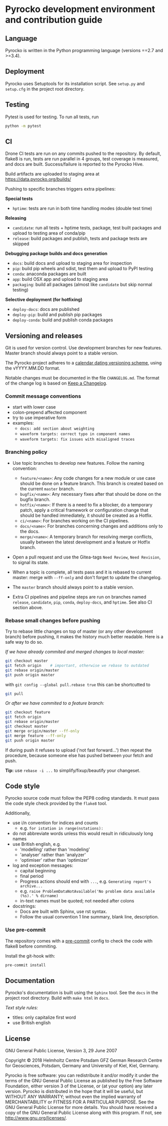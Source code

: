 # Pyrocko development environment and contribution guide

## Language

Pyrocko is written in the Python programming language (versions ==2.7 and >=3.4).

## Deployment

Pyrocko uses Setuptools for its installation script. See `setup.py` and
`setup.cfg` in the project root directory.

## Testing

Pytest is used for testing. To run all tests, run

```sh
python -m pytest
```

## CI

Drone CI tests are run on any commits pushed to the repository. By default,
flake8 is run, tests are run parallel in 4 groups, test coverage is measured,
and docs are built. Success/failure is reported to the Pyrocko Hive.

Build artifacts are uploaded to staging area at
https://data.pyrocko.org/builds/

Pushing to specific branches triggers extra pipelines:

**Special tests**

* `hptime`: tests are run in both time handling modes (double test time)

**Releasing**

* `candidate`: run all tests + hptime tests, package, test built packages
  and upload to testing area of conda/pip
* `release`: build packages and publish, tests and package tests are skipped

**Debugging package builds and docs generation**

* `docs`: build docs and upload to staging area for inspection
* `pip`: build pip wheels and sdist, test them and upload to PyPI testing
* `conda`: anaconda packages are built
* `app`: build OSX app and upload to staging area
* `packaging`: build all packages (almost like `candidate` but skip normal
  testing)

**Selective deployment (for hotfixing)**

* `deploy-docs`: docs are published
* `deploy-pip`: build and publish pip packages
* `deploy-conda`: build and publish conda packages

## Versioning and releases

Git is used for version control. Use development branches for new features.
Master branch should always point to a stable version.

The Pyrocko project  adheres to a [calendar dating versioning scheme](https://calver.org/#scheme), using the vYYYY.MM.DD format.

Notable changes must be documented in the file `CHANGELOG.md`. The format of
the change log is based on [Keep a
Changelog](https://keepachangelog.com/en/1.0.0/).

### Commit message conventions

* start with lower case
* colon-prepend affected component
* try to use imperative form
* examples:
  - `docs: add section about weighting`
  - `waveform targets: correct typo in component names`
  - `waveform targets: fix issues with misaligned traces`

### Branching policy

* Use topic branches to develop new features. Follow the naming convention:
  - `feature/<name>`:
    Any code changes for a new module or use case should be done on a
    feature branch. This branch is created based on the current `master` branch.
  - `bugfix/<name>`:
    Any necessary fixes after that should be done on the bugfix branch.
  - `hotfix/<name>`:
    If there is a need to fix a blocker, do a temporary patch, apply a critical
    framework or configuration change that should be handled immediately,
    it should be created as a Hotfix.
  - `ci/<name>`:
    For branches working on the CI pipelines.
  - `docs/<name>`:
    For branches concerning changes and additions only to the docs.
  - `merge/<name>`:
    A temporary branch for resolving merge conflicts, usually between the
    latest development and a feature or Hotfix branch.

* Open a pull request and use the Gitea-tags `Need Review`, `Need Revision`, to
  signal its state.
* When a topic is complete, all tests pass and it is rebased to current master:
  merge with `--ff-only` and don't forget to update the changelog.
* The `master` branch should always point to a stable version.
* Extra CI pipelines and pipeline steps are run on branches named `release`,
  `candidate`, `pip`, `conda`, `deploy-docs`, and `hptime`. See also CI
  section above.

### Rebase small changes before pushing

Try to rebase little changes on top of master (or any other development branch)
before pushing, it makes the history much better readable. Here is a safe way
to do so.

*If we have already commited and merged changes to local master:*

```sh
git checkout master
git fetch origin    # important, otherwise we rebase to outdated
git rebase origin/master
git push origin master
```

with `git config --global pull.rebase true` this can be shortcutted to

```sh
git pull
```

*Or after we have commited to a feature branch:*

```sh
git checkout feature
git fetch origin
git rebase origin/master
git checkout master
git merge origin/master --ff-only
git merge feature --ff-only
git push origin master
```

If during push it refuses to upload ('not fast forward...') then repeat the
procedure, because someone else has pushed between your fetch and push.

**Tip:** use `rebase -i ...` to simplify/fixup/beautify your changeset.

## Code style

Pyrocko source code must follow the PEP8 coding standards. It must pass the
code style check provided by the `flake8` tool.

Additionally,

* use i/n convention for indices and counts
  - e.g. `for istation in range(nstations):`
* do not abbreviate words unless this would result in ridiculously long names
* use British english, e.g.
  - 'modelling' rather than 'modeling'
  - 'analyser' rather than 'analyzer'
  - 'optimiser' rather than 'optimizer'
* log and exception messages:
  - capital beginning
  - final period
  - Progress actions should end with `...`, e.g. `Generating report's archive...`
  - e.g. `raise ProblemDataNotAvailable('No problem data available (%s).' % dirname)`
  - in-text names must be quoted; not needed after colons
* docstrings:
  - Docs are built with Sphinx, use rst syntax.
  - Follow the usual convention 1 line summary, blank line, description.

### Use pre-commit

The repository comes with a [pre-commit](https://pre-commit.com/) config to
check the code with flake8 before commiting.

Install the git-hook with:
```sh
pre-commit install
```

## Documentation

Pyrocko's documentation is built using the `Sphinx` tool. See the `docs`
in the project root directory. Build with `make html` in `docs`.

*Text style rules:*

* titles: only capitalize first word
* use British english

## License

GNU General Public License, Version 3, 29 June 2007

Copyright © 2018 Helmholtz Centre Potsdam GFZ German Research Centre for
Geosciences, Potsdam, Germany and University of Kiel, Kiel, Germany.

Pyrocko is free software: you can redistribute it and/or modify it under the
terms of the GNU General Public License as published by the Free Software
Foundation, either version 3 of the License, or (at your option) any later
version. Pyrocko is distributed in the hope that it will be useful, but WITHOUT
ANY WARRANTY; without even the implied warranty of MERCHANTABILITY or FITNESS
FOR A PARTICULAR PURPOSE.  See the GNU General Public License for more details.
You should have received a copy of the GNU General Public License along with
this program. If not, see <http://www.gnu.org/licenses/>.

